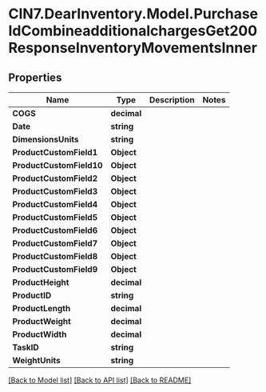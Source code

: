 # CIN7.DearInventory.Model.PurchaseIdCombineadditionalchargesGet200ResponseInventoryMovementsInner

## Properties

| Name                     | Type        | Description | Notes |
| ------------------------ | ----------- | ----------- | ----- |
| **COGS**                 | **decimal** |             |
| **Date**                 | **string**  |             |
| **DimensionsUnits**      | **string**  |             |
| **ProductCustomField1**  | **Object**  |             |
| **ProductCustomField10** | **Object**  |             |
| **ProductCustomField2**  | **Object**  |             |
| **ProductCustomField3**  | **Object**  |             |
| **ProductCustomField4**  | **Object**  |             |
| **ProductCustomField5**  | **Object**  |             |
| **ProductCustomField6**  | **Object**  |             |
| **ProductCustomField7**  | **Object**  |             |
| **ProductCustomField8**  | **Object**  |             |
| **ProductCustomField9**  | **Object**  |             |
| **ProductHeight**        | **decimal** |             |
| **ProductID**            | **string**  |             |
| **ProductLength**        | **decimal** |             |
| **ProductWeight**        | **decimal** |             |
| **ProductWidth**         | **decimal** |             |
| **TaskID**               | **string**  |             |
| **WeightUnits**          | **string**  |             |

[[Back to Model list]](../README.md#documentation-for-models) [[Back to API list]](../README.md#documentation-for-api-endpoints) [[Back to README]](../README.md)

